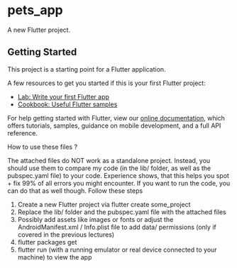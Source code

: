 # pets_app

A new Flutter project.

## Getting Started

This project is a starting point for a Flutter application.

A few resources to get you started if this is your first Flutter project:

- [Lab: Write your first Flutter app](https://flutter.dev/docs/get-started/codelab)
- [Cookbook: Useful Flutter samples](https://flutter.dev/docs/cookbook)

For help getting started with Flutter, view our
[online documentation](https://flutter.dev/docs), which offers tutorials,
samples, guidance on mobile development, and a full API reference.

How to use these files ?

The attached files do NOT work as a standalone project.
Instead, you should use them to compare my code (in the lib/ folder, as well as the
pubspec.yaml file) to your code. Experience shows, that this helps you spot + fix
99% of all errors you might encounter.
If you want to run the code, you can do that as well though.
Follow these steps
1) Create a new Flutter project via flutter create some_project
2) Replace the lib/ folder and the pubspec.yaml file with the attached files
3) Possibly add assets like images or fonts or adjust the AndroidManifest.xml /
Info.plist file to add data/ permissions (only if covered in the previous lectures)
4) flutter packages get
5) flutter run (with a running emulator or real device connected to your machine)
to view the app
